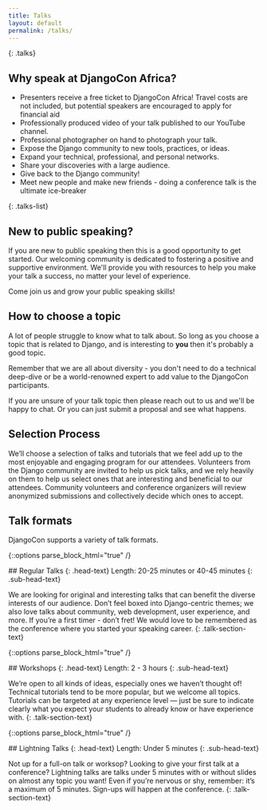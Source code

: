 ```yaml
---
title: Talks
layout: default
permalink: /talks/
---
```

{: .talks}
## Why speak at DjangoCon Africa?

- Presenters receive a free ticket to DjangoCon Africa! Travel costs are not included, but potential speakers are encouraged to apply for financial aid
- Professionally produced video of your talk published to our YouTube channel.
- Professional photographer on hand to photograph your talk.
- Expose the Django community to new tools, practices, or ideas.
- Expand your technical, professional, and personal networks.
- Share your discoveries with a large audience.
- Give back to the Django community!
- Meet new people and make new friends - doing a conference talk is the ultimate ice-breaker

{: .talks-list}

## New to public speaking?

If you are new to public speaking then this is a good opportunity to get started. Our welcoming community is dedicated to fostering a positive and supportive environment. We'll provide you with resources to help you make your talk a success, no matter your level of experience.

Come join us and grow your public speaking skills!
## How to choose a topic

A lot of people struggle to know what to talk about. So long as you choose a topic that is related to Django, and is interesting to **you** then it's probably a good topic.

Remember that we are all about diversity -  you don't need to do a technical deep-dive or be a world-renowned expert to add value to the DjangoCon participants. 

If you are unsure of your talk topic then please reach out to us and we'll be happy to chat. Or you can just submit a proposal and see what happens.
## Selection Process

We’ll choose a selection of talks and tutorials that we feel add up to the most enjoyable and engaging program for our attendees. Volunteers from the Django community are invited to help us pick talks, and we rely heavily on them to help us select ones that are interesting and beneficial to our attendees. Community volunteers and conference organizers will review anonymized submissions and collectively decide which ones to accept.


## Talk formats

DjangoCon supports a variety of talk formats.

{::options parse_block_html="true" /}
<div class="talk-section" >
## Regular Talks
{: .head-text}
Length: 20-25 minutes or 40-45 minutes
{: .sub-head-text}

We are looking for original and interesting talks that can benefit the diverse interests of our audience. Don’t feel boxed into Django-centric themes; we also love talks about community, web development, user experience, and more. If you’re a first timer - don’t fret! We would love to be remembered as the conference where you started your speaking career.
{: .talk-section-text}
</div>

{::options parse_block_html="true" /}
<div class="talk-section" >
## Workshops 
{: .head-text}
Length: 2 - 3 hours
{: .sub-head-text}

We’re open to all kinds of ideas, especially ones we haven’t thought of! Technical tutorials tend to be more popular, but we welcome all topics. Tutorials can be targeted at any experience level — just be sure to indicate clearly what you expect your students to already know or have experience with.
{: .talk-section-text}
</div>

{::options parse_block_html="true" /}
<div class="talk-section" >
## Lightning Talks
{: .head-text}
Length: Under 5 minutes
{: .sub-head-text}

Not up for a full-on talk or worksop? Looking to give your first talk at a conference? Lightning talks are talks under 5 minutes with or without slides on almost any topic you want! Even if you’re nervous or shy, remember: it’s a maximum of 5 minutes. Sign-ups will happen at the conference.
{: .talk-section-text}
</div>